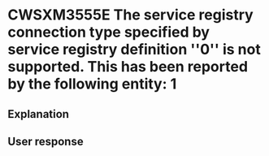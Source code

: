 # CWSXM3555E The service registry connection type specified by service registry definition ''0'' is not supported. This has been reported by the following entity: 1

## Explanation

## User response